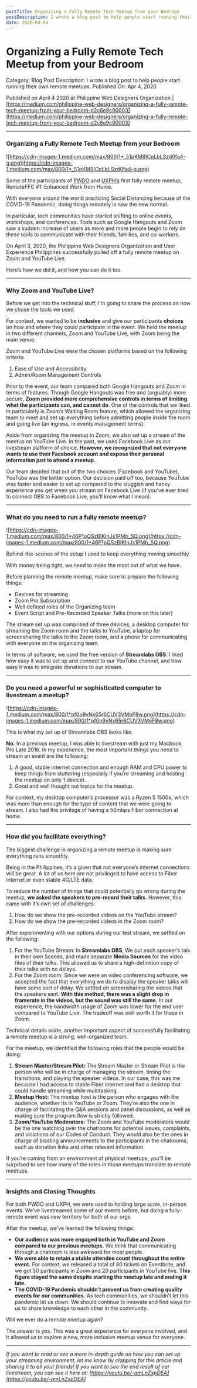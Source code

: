 ```yaml
---
postTitle: Organizing a Fully Remote Tech Meetup from your Bedroom
postDescription: I wrote a blog post to help people start running their own remote meetsup.
date: 2020-04-04
---
```



# Organizing a Fully Remote Tech Meetup from your Bedroom

Category: Blog Post
Description: I wrote a blog post to help people start running their own remote meetups.
Published On: Apr 4, 2020

Published on April 4 2020 at Philippine Web Designers Organization | [https://medium.com/philippine-web-designers/organizing-a-fully-remote-tech-meetup-from-your-bedroom-d2c6e9c90003](https://medium.com/philippine-web-designers/organizing-a-fully-remote-tech-meetup-from-your-bedroom-d2c6e9c90003)

---

### Organizing a Fully Remote Tech Meetup from your Bedroom

![https://cdn-images-1.medium.com/max/800/1*_51pKM8ICpLbLSzd0fa4-g.png](https://cdn-images-1.medium.com/max/800/1*_51pKM8ICpLbLSzd0fa4-g.png)

Some of the participants of [PWDO](http://pwdo.org/) and [UXPH’s](http://uxph.org/) first fully remote meetup, RemoteFFC #1: Enhanced Work from Home.

With everyone around the world practicing Social Distancing because of the COVID-19 Pandemic, doing things remotely is now the new normal.

In particular, tech communities have started shifting to online events, workshops, and conferences. Tools such as Google Hangouts and Zoom saw a sudden increase of users as more and more people begin to rely on these tools to communicate with their friends, families, and co-workers.

On April 3, 2020, the Philippine Web Designers Organization and User Experience Philippines successfully pulled off a fully remote meetup on Zoom and YouTube Live.

Here’s how we did it, and how you can do it too.

---

### Why Zoom and YouTube Live?

Before we get into the technical stuff, I’m going to share the process on how we chose the tools we used.

For context, we wanted to be **inclusive** and give our participants **choices** on how and where they could participate in the event. We held the meetup in two different channels, Zoom and YouTube Live, with Zoom being the main venue.

Zoom and YouTube Live were the chosen platforms based on the following criteria:

1. Ease of Use and Accessibility
2. Admin/Room Management Controls

Prior to the event, our team compared both Google Hangouts and Zoom in terms of features. Though Google Hangouts was free and (arguably) more secure, **Zoom provided more comprehensive controls in terms of limiting what the participants can, and cannot do**. One of the controls that we liked in particularly is Zoom’s Waiting Room feature, which allowed the organizing team to meet and set up everything before admitting people inside the room and going live (an ingress, in events management terms).

Aside from organizing the meetup in Zoom, we also set up a stream of the meetup on YouTube Live. In the past, we used Facebook Live as our livestream platform of choice. **However, we recognized that not everyone wants to use their Facebook account and expose their personal information just to attend a meetup.**

Our team decided that out of the two choices (Facebook and YouTube), YouTube was the better option. Our decision paid off too, because YouTube was faster and easier to set up compared to the sluggish and hacky experience you get when you stream on Facebook Live (if you’ve ever tried to connect OBS to Facebook Live, you’ll know what I mean).

---

### What do you need to run a fully remote meetup?

![https://cdn-images-1.medium.com/max/800/1*46P1pQSzBIKInJs1PMb_SQ.png](https://cdn-images-1.medium.com/max/800/1*46P1pQSzBIKInJs1PMb_SQ.png)

Behind-the-scenes of the setup I used to keep everything moving smoothly.

With money being tight, we need to make the most out of what we have.

Before planning the remote meetup, make sure to prepare the following things:

- Devices for streaming
- Zoom Pro Subscription
- Well defined roles of the Organizing team
- Event Script and Pre-Recorded Speaker Talks (more on this later)

The stream set up was comprised of three devices, a desktop computer for streaming the Zoom room and the talks to YouTube, a laptop for screensharing the talks to the Zoom room, and a phone for communicating with everyone on the organizing team.

In terms of software, we used the free version of **Streamlabs OBS**. I liked how easy it was to set up and connect to our YouTube channel, and how easy it was to integrate donations to our stream.

---

### Do you need a powerful or sophisticated computer to livestream a meetup?

![https://cdn-images-1.medium.com/max/800/1*pf0p9vNx65r6CUV3VMpF8w.png](https://cdn-images-1.medium.com/max/800/1*pf0p9vNx65r6CUV3VMpF8w.png)

This is what my set up of Streamlabs OBS looks like.

**No.** In a previous meetup, I was able to livestream with just my Macbook Pro Late 2016. In my experience, the most important things you need to stream an event are the following:

1. A good, stable internet connection and enough RAM and CPU power to keep things from stuttering (especially if you’re streaming and hosting the meetup on only 1 device).
2. Good and well thought out topics for the meetup.

For context, my desktop computer’s processor was a Ryzen 5 1500x, which was more than enough for the type of content that we were going to stream. I also had the privilege of having a 50mbps Fiber connection at home.

---

### How did you facilitate everything?

The biggest challenge in organizing a remote meetup is making sure everything runs smoothly.

Being in the Philippines, it’s a given that not everyone’s internet connections will be great. A lot of us here are not privileged to have access to Fiber internet or even stable 4G/LTE data.

To reduce the number of things that could potentially go wrong during the meetup, **we asked the speakers to pre-record their talks.** However, this came with it’s own set of challenges:

1. How do we show the pre-recorded videos on the YouTube stream?
2. How do we show the pre-recorded videos in the Zoom room?

After experimenting with our options during our test stream, we settled on the following:

1. For the YouTube Stream: In **Streamlabs OBS**, We put each speaker’s talk in their own Scenes, and made separate **Media Sources** for the video files of their talks. This allowed us to share a high-definition copy of their talks with no delays.
2. For the Zoom room: Since we were on video conferencing software, we accepted the fact that everything we do to display the speaker talks will have some sort of delay. We settled on screensharing the videos that the speakers sent. **With this method, there was a slight drop in framerate in the videos, but the sound was still the same.** In our experience, the bandwidth usage of Zoom was lower for the end user compared to YouTube Live. The tradeoff was well worth it for those in Zoom.

Technical details aside, another important aspect of successfully facilitating a remote meetup is a strong, well-organized team.

For the meetup, we identified the following roles that the people would be doing:

1. **Stream Master/Stream Pilot:** The Stream Master or Stream Pilot is the person who will be in charge of managing the stream, timing the transitions, and playing the speaker videos. In our case, this was me because I had access to stable Fiber internet and had a desktop that could handle streaming while multitasking.
2. **Meetup Host:** The meetup host is the person who engages with the audience, whether its in YouTube or Zoom. They’re also the one in charge of facilitating the Q&A sessions and panel discussions, as well as making sure the program flow is strictly followed.
3. **Zoom/YouTube Moderators:** The Zoom and YouTube moderators would be the one watching over the chatrooms for potential issues, complaints, and violations of our Codes of Conduct. They would also be the ones in charge of blasting announcements to the participants in the chatrooms, such as donation links and other relevant information.

If you’re coming from an environment of physical meetups, you’ll be surprised to see how many of the roles in those meetups translate to remote meetups.

---

### Insights and Closing Thoughts

For both PWDO and UXPH, we were used to holding large scale, in-person events. We’ve livestreamed some of our events before, but doing a fully-remote event was new territory for both of our orgs.

After the meetup, we’ve learned the following things:

- **Our audience was more engaged both in YouTube and Zoom compared to our previous meetups.** We think that communicating through a chatroom is less awkward for most people.
- **We were able to retain a stable attendee count throughout the entire event.** For context, we released a total of 80 tickets on Eventbrite, and we got 50 participants in Zoom and 20 participants in YouTube live. **This figure stayed the same despite starting the meetup late and ending it late.**
- **The COVID-19 Pandemic shouldn’t prevent us from creating quality events for our communities.** As tech communities, we shouldn’t let this pandemic let us down. We should continue to innovate and find ways for us to share knowledge to each other in the community.

Will we ever do a remote meetup again?

The answer is yes. This was a great experience for everyone involved, and it allowed us to explore a new, more inclusive meetup venue for everyone.

---

*If you want to read or see a more in-depth guide on how you can set up your streaming environment, let me know by clapping for this article and sharing it to all your friends! If you want to see the end result of our livestream, you can see it here at: [https://youtu.be/-amLnZxpDEA](https://youtu.be/-amLnZxpDEA)*